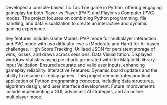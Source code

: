 Developed a console-based Tic Tac Toe game in Python, offering engaging gameplay for both Player vs Player (PVP) and Player vs Computer (PVC) modes. The project focuses on combining Python programming, file handling, and data visualization to create an interactive and dynamic gaming experience. 

Key features include:
Game Modes: PVP mode for multiplayer interaction and PVC mode with two difficulty levels (Moderate and Hard) for AI-based challenges.
High Score Tracking: Utilized JSON for persistent storage of wins, losses, and draws across sessions.
Data Visualization: Displayed win/draw statistics using pie charts generated with the Matplotlib library.
Input Validation: Ensured accurate and valid user inputs, enhancing gameplay reliability.
Interactive Features: Dynamic board updates and the ability to resume or replay games.
This project demonstrates practical application of Python programming concepts, including data structures, algorithm design, and user interface development. Future improvements include implementing a GUI, advanced AI strategies, and an online multiplayer mode.
